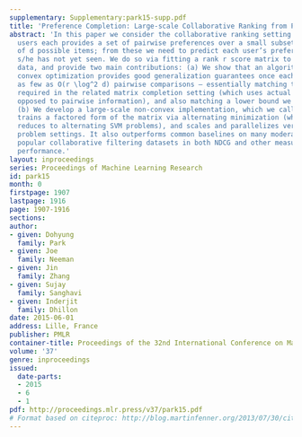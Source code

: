 ```yaml
---
supplementary: Supplementary:park15-supp.pdf
title: 'Preference Completion: Large-scale Collaborative Ranking from Pairwise Comparisons'
abstract: 'In this paper we consider the collaborative ranking setting: a pool of
  users each provides a set of pairwise preferences over a small subset of the set
  of d possible items; from these we need to predict each user’s preferences for items
  s/he has not yet seen. We do so via fitting a rank r score matrix to the pairwise
  data, and provide two main contributions: (a) We show that an algorithm based on
  convex optimization provides good generalization guarantees once each user provides
  as few as O(r \log^2 d) pairwise comparisons — essentially matching the sample complexity
  required in the related matrix completion setting (which uses actual numerical as
  opposed to pairwise information), and also matching a lower bound we establish here.
  (b) We develop a large-scale non-convex implementation, which we call AltSVM, which
  trains a factored form of the matrix via alternating minimization (which we show
  reduces to alternating SVM problems), and scales and parallelizes very well to large
  problem settings. It also outperforms common baselines on many moderately large
  popular collaborative filtering datasets in both NDCG and other measures of ranking
  performance.'
layout: inproceedings
series: Proceedings of Machine Learning Research
id: park15
month: 0
firstpage: 1907
lastpage: 1916
page: 1907-1916
sections: 
author:
- given: Dohyung
  family: Park
- given: Joe
  family: Neeman
- given: Jin
  family: Zhang
- given: Sujay
  family: Sanghavi
- given: Inderjit
  family: Dhillon
date: 2015-06-01
address: Lille, France
publisher: PMLR
container-title: Proceedings of the 32nd International Conference on Machine Learning
volume: '37'
genre: inproceedings
issued:
  date-parts:
  - 2015
  - 6
  - 1
pdf: http://proceedings.mlr.press/v37/park15.pdf
# Format based on citeproc: http://blog.martinfenner.org/2013/07/30/citeproc-yaml-for-bibliographies/
---
```

